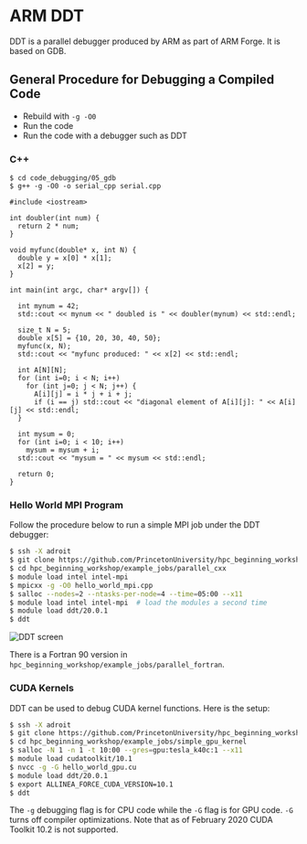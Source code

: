 # ARM DDT

DDT is a parallel debugger produced by ARM as part of ARM Forge. It is based on GDB.

## General Procedure for Debugging a Compiled Code

- Rebuild with `-g -O0`
- Run the code
- Run the code with a debugger such as DDT

### C++

```
$ cd code_debugging/05_gdb
$ g++ -g -O0 -o serial_cpp serial.cpp
```

```
#include <iostream>

int doubler(int num) {
  return 2 * num;
}

void myfunc(double* x, int N) {
  double y = x[0] * x[1];
  x[2] = y;
}

int main(int argc, char* argv[]) {

  int mynum = 42;
  std::cout << mynum << " doubled is " << doubler(mynum) << std::endl;

  size_t N = 5;
  double x[5] = {10, 20, 30, 40, 50};
  myfunc(x, N);
  std::cout << "myfunc produced: " << x[2] << std::endl;

  int A[N][N];
  for (int i=0; i < N; i++)
    for (int j=0; j < N; j++) {
      A[i][j] = i * j + i + j;
      if (i == j) std::cout << "diagonal element of A[i][j]: " << A[i][j] << std::endl;
  }

  int mysum = 0;
  for (int i=0; i < 10; i++)
    mysum = mysum + i;
  std::cout << "mysum = " << mysum << std::endl;
 
  return 0;
}
```

### Hello World MPI Program

Follow the procedure below to run a simple MPI job under the DDT debugger:

```bash
$ ssh -X adroit
$ git clone https://github.com/PrincetonUniversity/hpc_beginning_workshop
$ cd hpc_beginning_workshop/example_jobs/parallel_cxx
$ module load intel intel-mpi
$ mpicxx -g -O0 hello_world_mpi.cpp
$ salloc --nodes=2 --ntasks-per-node=4 --time=05:00 --x11
$ module load intel intel-mpi  # load the modules a second time
$ module load ddt/20.0.1
$ ddt
```

![DDT screen](https://tigress-web.princeton.edu/~jdh4/ddt_mpi_hello_world.png)

There is a Fortran 90 version in `hpc_beginning_workshop/example_jobs/parallel_fortran`.

### CUDA Kernels

DDT can be used to debug CUDA kernel functions. Here is the setup:

```bash
$ ssh -X adroit
$ git clone https://github.com/PrincetonUniversity/hpc_beginning_workshop
$ cd hpc_beginning_workshop/example_jobs/simple_gpu_kernel
$ salloc -N 1 -n 1 -t 10:00 --gres=gpu:tesla_k40c:1 --x11
$ module load cudatoolkit/10.1
$ nvcc -g -G hello_world_gpu.cu
$ module load ddt/20.0.1
$ export ALLINEA_FORCE_CUDA_VERSION=10.1
$ ddt
```

The `-g` debugging flag is for CPU code while the `-G` flag is for GPU code. `-G` turns off compiler optimizations. Note that as of February 2020 CUDA Toolkit 10.2 is not supported.

